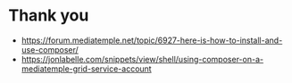 # Thank you

- https://forum.mediatemple.net/topic/6927-here-is-how-to-install-and-use-composer/
- https://jonlabelle.com/snippets/view/shell/using-composer-on-a-mediatemple-grid-service-account
